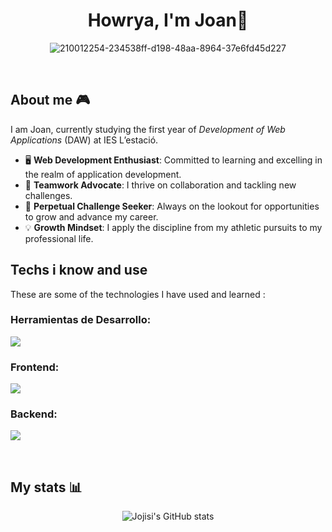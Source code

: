 <div align="center">
  <h1 align="center">Howrya, I'm Joan👋</h1>
  
![210012254-234538ff-d198-48aa-8964-37e6fd45d227](https://github.com/Jojisi/Jojisi/assets/116123535/8eae716d-b2e1-4cdb-872b-48d857f33b27)


</div>

</br>

## About me 🎮

I am Joan, currently studying the first year of _Development of Web Applications_ (DAW) at IES L’estació.

- 🖥️ **Web Development Enthusiast**: Committed to learning and excelling in the realm of application development.
- 👐 **Teamwork Advocate**: I thrive on collaboration and tackling new challenges.
- 🌱 **Perpetual Challenge Seeker**: Always on the lookout for opportunities to grow and advance my career.
- 💡 **Growth Mindset**: I apply the discipline from my athletic pursuits to my professional life.

## Techs i know and use
These are some of the technologies I have used and learned :

### Herramientas de Desarrollo:
<p align="left">
  <a href="https://skillicons.dev">
    <img src="https://skillicons.dev/icons?i=vscode,git,github,docker,eclipse" /> 
  </a>
</p>

### Frontend:
<p align="left">
  <a href="https://skillicons.dev">
    <img src="https://skillicons.dev/icons?i=bootstrap,jquery,js,css" />
  </a>
</p>

### Backend:
<p align="left">
  <a href="https://skillicons.dev">
    <img src="https://skillicons.dev/icons?i=php,mysql,mongo" />
  </a>
</p>
</br>

## My stats 📊

<div align="center">

    
![Jojisi's GitHub stats](https://github-readme-stats.vercel.app/api?username=jojisi&show_icons=true&theme=gruvbox)  </a>

</div>
